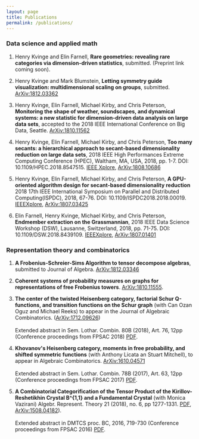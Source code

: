 ```yaml
---
layout: page
title: Publications
permalink: /publications/
---
```

### Data science and applied math

1. Henry Kvinge and Elin Farnell, **Rare geometries: revealing rare categories via dimension-driven statistics**, submitted. (Preprint link coming soon).

2. Henry Kvinge and Mark Blumstein, **Letting symmetry guide visualization: multidimensional scaling on groups**, submitted. [ArXiv:1812.03362](https://arxiv.org/abs/1812.03362)

3. Henry Kvinge, Elin Farnell, Michael Kirby, and Chris Peterson, **Monitoring the shape of weather, soundscapes, and dynamical systems: a new statistic for dimension-driven data analysis on large data sets**, accepted to the 2018 IEEE International Conference on Big Data, Seattle. [ArXiv:1810.11562](https://arxiv.org/abs/1810.11562)

4.  Henry Kvinge, Elin Farnell, Michael Kirby, and Chris Peterson, **Too many secants: a hierarchical approach to secant-based dimensionality reduction on large data sets**, 2018 IEEE High Performances Extreme Computing Conference (HPEC), Waltham, MA, USA, 2018, pp. 1-7. DOI: 10.1109/HPEC.2018.8547515. [IEEE Xplore](https://ieeXplore.ieee.org/document/8547515), [ArXiv:1808.10686](https://arxiv.org/abs/1808.01686)

5. Henry Kvinge, Elin Farnell, Michael Kirby, and Chris Peterson, **A GPU-oriented algorithm design for secant-based dimensionality reduction**
2018 17th IEEE International Symposium on Parallel and Distributed Computing(ISPDC), 2018,
67-76. DOI: 10.1109/ISPDC2018.2018.00019.
 [IEEEXplore](https://ieeXplore.ieee.org/document/8452022/), [ArXiv:1807.03425](https://arxiv.org/abs/1807.03425)

6. Elin Farnell, Henry Kvinge, Michael Kirby, and Chris Peterson, **Endmember extraction on the Grassmannian**, 2018 IEEE Data Science Workshop (DSW), Lausanne, Switzerland, 2018, pp. 71-75. DOI: 10.1109/DSW.2018.8439109. [IEEEXplore](https://ieeXplore.ieee.org/document/8439109/), [ArXiv:1807.01401](https://arxiv.org/abs/1807.01401)

### Representation theory and combinatorics

1. **A Frobenius-Schreier-Sims Algorithm to tensor decompose algebras**, submitted to Journal of Algebra. [ArXiv:1812.03346](https://arxiv.org/abs/1812.03346)

2. **Coherent systems of probability measures on graphs for representations of free Frobenius towers**. [ArXiv:1810.11555](https://arxiv.org/abs/1810.11555).

3. **The center of the twisted Heisenberg category, factorial Schur Q-functions, and transition functions on the Schur graph** 
(with Can Ozan Oguz and Michael Reeks) to appear in the Journal of Algebraic Combinatorics. ([ArXiv:1712.09626](https://arxiv.org/abs/1712.09626)) <br/><br/>Extended abstract in Sem. Lothar. Combin. 80B (2018), Art. 76, 12pp (Conference proceedings from FPSAC 2018) [PDF](https://www.mat.univie.ac.at/~slc/wpapers/FPSAC2018/FPSAC2018.html). 

4. **Khovanov's Heisenberg category, moments in free probability, and shifted symmetric functions** (with Anthony Licata an Stuart Mitchell), to appear in Algebraic Combinatorics. [ArXiv:1610.04571](https://arxiv.org/abs/1610.04571)<br/><br/>Extended abstract in Sem. Lothar. Combin. 78B (2017), Art. 63, 12pp (Conference proceedings from FPSAC 2017) [PDF](https://www.mat.univie.ac.at/~slc/wpapers/FPSAC2017/FPSAC2017.html).

5. **A Combinatorial Categorification of the Tensor Product of the Kirillov-Reshetikhin Crystal B^{1,1} and a Fundamental Crystal** (with Monica Vazirani) Algebr. Represent. Theory 21 (2018), no. 6, pp 1277-1331. [PDF](https://link.springer.com/article/10.1007/s10468-017-9747-3), [ArXiv:1508.04182](https://arxiv.org/abs/1508.04182)).<br/><br/>Extended abstract in DMTCS proc. BC, 2016, 719-730 (Conference proceedings from FPSAC 2016) [PDF](https://fpsac2016.sciencesconf.org/browse/author).


